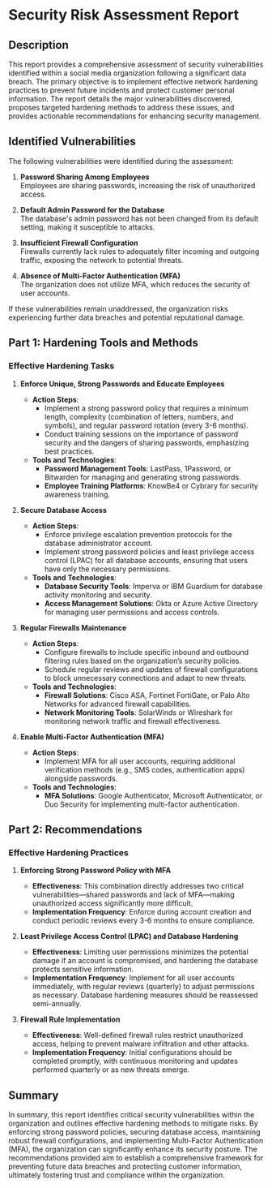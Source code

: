 # Security Risk Assessment Report

## Description

This report provides a comprehensive assessment of security vulnerabilities identified within a social media organization following a significant data breach. The primary objective is to implement effective network hardening practices to prevent future incidents and protect customer personal information. The report details the major vulnerabilities discovered, proposes targeted hardening methods to address these issues, and provides actionable recommendations for enhancing security management.

## Identified Vulnerabilities

The following vulnerabilities were identified during the assessment:

1. **Password Sharing Among Employees**  
   Employees are sharing passwords, increasing the risk of unauthorized access.

2. **Default Admin Password for the Database**  
   The database's admin password has not been changed from its default setting, making it susceptible to attacks.

3. **Insufficient Firewall Configuration**  
   Firewalls currently lack rules to adequately filter incoming and outgoing traffic, exposing the network to potential threats.

4. **Absence of Multi-Factor Authentication (MFA)**  
   The organization does not utilize MFA, which reduces the security of user accounts.

If these vulnerabilities remain unaddressed, the organization risks experiencing further data breaches and potential reputational damage.

## Part 1: Hardening Tools and Methods

### Effective Hardening Tasks

1. **Enforce Unique, Strong Passwords and Educate Employees**
   - **Action Steps**:
     - Implement a strong password policy that requires a minimum length, complexity (combination of letters, numbers, and symbols), and regular password rotation (every 3-6 months).
     - Conduct training sessions on the importance of password security and the dangers of sharing passwords, emphasizing best practices.
   - **Tools and Technologies**:
     - **Password Management Tools**: LastPass, 1Password, or Bitwarden for managing and generating strong passwords.
     - **Employee Training Platforms**: KnowBe4 or Cybrary for security awareness training.

2. **Secure Database Access**
   - **Action Steps**:
     - Enforce privilege escalation prevention protocols for the database administrator account.
     - Implement strong password policies and least privilege access control (LPAC) for all database accounts, ensuring that users have only the necessary permissions.
   - **Tools and Technologies**:
     - **Database Security Tools**: Imperva or IBM Guardium for database activity monitoring and security.
     - **Access Management Solutions**: Okta or Azure Active Directory for managing user permissions and access controls.

3. **Regular Firewalls Maintenance**
   - **Action Steps**:
     - Configure firewalls to include specific inbound and outbound filtering rules based on the organization’s security policies.
     - Schedule regular reviews and updates of firewall configurations to block unnecessary connections and adapt to new threats.
   - **Tools and Technologies**:
     - **Firewall Solutions**: Cisco ASA, Fortinet FortiGate, or Palo Alto Networks for advanced firewall capabilities.
     - **Network Monitoring Tools**: SolarWinds or Wireshark for monitoring network traffic and firewall effectiveness.

4. **Enable Multi-Factor Authentication (MFA)**
   - **Action Steps**:
     - Implement MFA for all user accounts, requiring additional verification methods (e.g., SMS codes, authentication apps) alongside passwords.
   - **Tools and Technologies**:
     - **MFA Solutions**: Google Authenticator, Microsoft Authenticator, or Duo Security for implementing multi-factor authentication.

## Part 2: Recommendations

### Effective Hardening Practices

1. **Enforcing Strong Password Policy with MFA**
   - **Effectiveness**: This combination directly addresses two critical vulnerabilities—shared passwords and lack of MFA—making unauthorized access significantly more difficult.
   - **Implementation Frequency**: Enforce during account creation and conduct periodic reviews every 3-6 months to ensure compliance.

2. **Least Privilege Access Control (LPAC) and Database Hardening**
   - **Effectiveness**: Limiting user permissions minimizes the potential damage if an account is compromised, and hardening the database protects sensitive information.
   - **Implementation Frequency**: Implement for all user accounts immediately, with regular reviews (quarterly) to adjust permissions as necessary. Database hardening measures should be reassessed semi-annually.

3. **Firewall Rule Implementation**
   - **Effectiveness**: Well-defined firewall rules restrict unauthorized access, helping to prevent malware infiltration and other attacks.
   - **Implementation Frequency**: Initial configurations should be completed promptly, with continuous monitoring and updates performed quarterly or as new threats emerge.

## Summary

In summary, this report identifies critical security vulnerabilities within the organization and outlines effective hardening methods to mitigate risks. By enforcing strong password policies, securing database access, maintaining robust firewall configurations, and implementing Multi-Factor Authentication (MFA), the organization can significantly enhance its security posture. The recommendations provided aim to establish a comprehensive framework for preventing future data breaches and protecting customer information, ultimately fostering trust and compliance within the organization.
